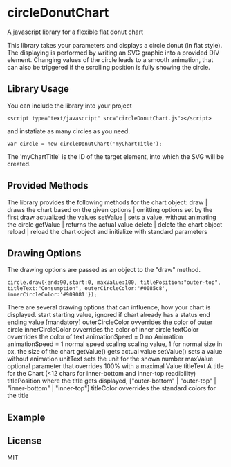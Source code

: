 circleDonutChart
================

A javascript library for a flexible flat donut chart

This library takes your parameters and displays a circle donut (in flat style). 
The displaying is performed by writing an SVG graphic into a provided DIV element.
Changing values of the circle leads to a smooth animation, that can also be triggered if the scrolling position
is fully showing the circle.

Library Usage
-------------

You can include the library into your project
```
<script type="text/javascript" src="circleDonutChart.js"></script>
```
and instatiate as many circles as you need.

```
var circle = new circleDonutChart('myChartTitle');
```
The 'myChartTitle' is the ID of the target element, into which the SVG will be created.

Provided Methods
----------------

The library provides the following methods for the chart object:
draw |	draws the chart based on the given options
|	omitting options set by the first draw actualized the values
setValue | sets a value, without animating the circle
getValue | returns the actual value
delete | delete the chart object
reload | reload the chart object and initialize with standard parameters

Drawing Options
---------------

The drawing options are passed as an object to the "draw" method.
```
circle.draw({end:90,start:0, maxValue:100, titlePosition:"outer-top", titleText:"Consumption", outerCircleColor:'#0085c8', innerCircleColor:'#909081'});
```

There are several drawing options that can influence, how your chart is displayed.
	start					starting value, ignored if chart already has a status
	end			 			ending value [mandatory]
	outerCircleColor		ovverrides the color of outer circle
	innerCircleColor		ovverrides the color of inner circle
	textColor				ovverrides the color of text
	animationSpeed = 0		no Animation
	animationSpeed = 1		normal speed
	scaling					scaling value, 1 for normal
	size					in px, the size of the chart
	getValue()				gets actual value
	setValue()				sets a value without animation
	unitText				sets the unit for the shown number
	maxValue				optional parameter that overrides 100%  with a maximal Value
	titleText				A title for the Chart (<12 chars for inner-bottom and inner-top readibility)
	titlePosition			where the title gets displayed, ["outer-bottom" | "outer-top" | "inner-bottom" | "inner-top"]
	titleColor				ovverrides the standard colors for the title


Example
-------


License
-------
MIT
